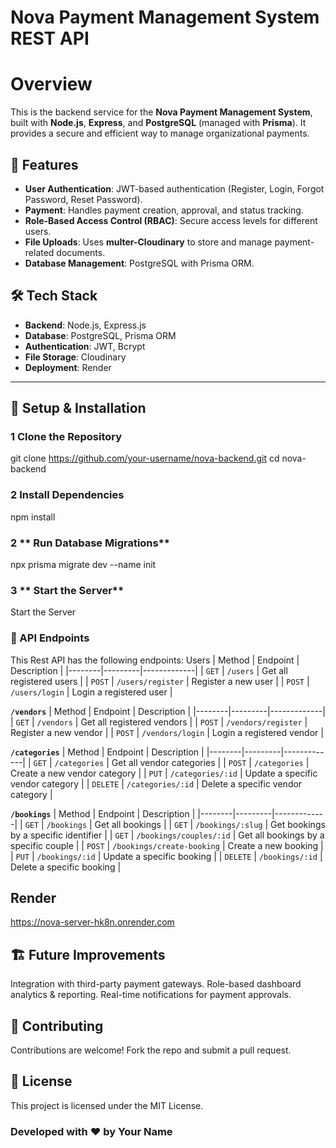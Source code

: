 # Nova Payment Management System REST API
# Overview
This is the backend service for the **Nova Payment Management System**, built with **Node.js**, **Express**, and **PostgreSQL** (managed with **Prisma**). It provides a secure and efficient way to manage organizational payments.  

## 🚀 Features
- **User Authentication**: JWT-based authentication (Register, Login, Forgot Password, Reset Password).
- **Payment**: Handles payment creation, approval, and status tracking.
- **Role-Based Access Control (RBAC)**: Secure access levels for different users.
- **File Uploads**: Uses **multer-Cloudinary** to store and manage payment-related documents.
- **Database Management**: PostgreSQL with Prisma ORM.


## 🛠️ Tech Stack
- **Backend**: Node.js, Express.js
- **Database**: PostgreSQL, Prisma ORM
- **Authentication**: JWT, Bcrypt
- **File Storage**: Cloudinary
- **Deployment**: Render



---

## 📌 Setup & Installation

### 1 **Clone the Repository**

git clone https://github.com/your-username/nova-backend.git
cd nova-backend

### 2 **Install Dependencies**

npm install

### 2 ** Run Database Migrations**

npx prisma migrate dev --name init
### 3 ** Start the Server**
Start the Server

### 📌 API Endpoints
This Rest API has the following endpoints:
Users
| Method | Endpoint | Description |
|--------|---------|-------------|
| `GET`  | `/users` | Get all registered users |
| `POST` | `/users/register` | Register a new user |
| `POST` | `/users/login` | Login a registered user |

**`/vendors`**
| Method | Endpoint | Description |
|--------|---------|-------------|
| `GET`  | `/vendors` | Get all registered vendors |
| `POST` | `/vendors/register` | Register a new vendor |
| `POST` | `/vendors/login` | Login a registered vendor |


**`/categories`**
| Method | Endpoint | Description |
|--------|---------|-------------|
| `GET`  | `/categories` | Get all vendor categories |
| `POST` | `/categories` | Create a new vendor category |
| `PUT`  | `/categories/:id` | Update a specific vendor category |
| `DELETE` | `/categories/:id` | Delete a specific vendor category |


**`/bookings`**
| Method | Endpoint | Description |
|--------|---------|-------------|
| `GET`  | `/bookings` | Get all bookings |
| `GET`  | `/bookings/:slug` | Get bookings by a specific identifier |
| `GET`  | `/bookings/couples/:id` | Get all bookings by a specific couple |
| `POST` | `/bookings/create-booking` | Create a new booking |
| `PUT`  | `/bookings/:id` | Update a specific booking |
| `DELETE` | `/bookings/:id` | Delete a specific booking |


## Render
https://nova-server-hk8n.onrender.com

## 🏗️ Future Improvements
Integration with third-party payment gateways.
Role-based dashboard analytics & reporting.
Real-time notifications for payment approvals.
## 🤝 Contributing
Contributions are welcome! Fork the repo and submit a pull request.

## 📜 License
This project is licensed under the MIT License.

### Developed with ❤️ by Your Name